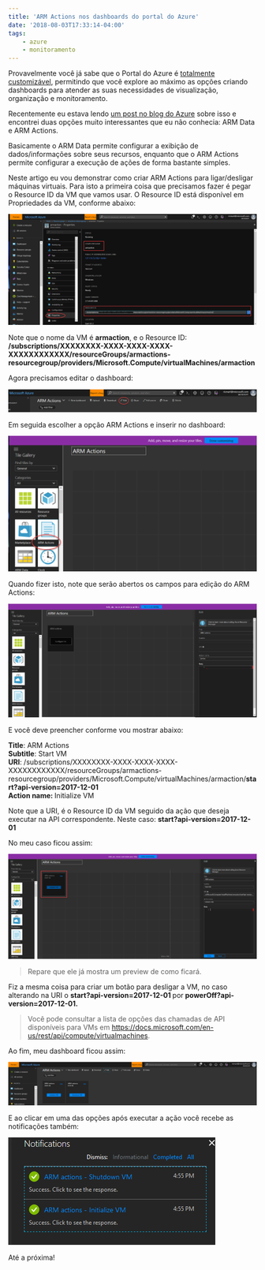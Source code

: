 ```yaml
---
title: 'ARM Actions nos dashboards do portal do Azure'
date: '2018-08-03T17:33:14-04:00'
tags:
    - azure
    - monitoramento
---
```


Provavelmente você já sabe que o Portal do Azure é [totalmente customizável](https://docs.microsoft.com/en-us/azure/azure-portal/azure-portal-dashboards.), permitindo que você explore ao máximo as opções criando dashboards para atender as suas necessidades de visualização, organização e monitoramento.

Recentemente eu estava lendo [um post no blog do Azure](https://azure.microsoft.com/pt-br/blog/azure-portal-experience/) sobre isso e encontrei duas opções muito interessantes que eu não conhecia: ARM Data e ARM Actions.

Basicamente o ARM Data permite configurar a exibição de dados/informações sobre seus recursos, enquanto que o ARM Actions permite configurar a execução de ações de forma bastante simples.

Neste artigo eu vou demonstrar como criar ARM Actions para ligar/desligar máquinas virtuais. Para isto a primeira coisa que precisamos fazer é pegar o Resource ID da VM que vamos usar. O Resource ID está disponível em Propriedades da VM, conforme abaixo:

[![](/wp-content/uploads/2018/08/1-1.png)](/wp-content/uploads/2018/08/1-1.png)

Note que o nome da VM é **armaction**, e o Resource ID: **/subscriptions/XXXXXXXX-XXXX-XXXX-XXXX-XXXXXXXXXXXX/resourceGroups/armactions-resourcegroup/providers/Microsoft.Compute/virtualMachines/armaction**

Agora precisamos editar o dashboard:

[![](/wp-content/uploads/2018/08/2.png)](/wp-content/uploads/2018/08/2.png)

Em seguida escolher a opção ARM Actions e inserir no dashboard:

[![](/wp-content/uploads/2018/08/3.png)](/wp-content/uploads/2018/08/3.png)

Quando fizer isto, note que serão abertos os campos para edição do ARM Actions:

[![](/wp-content/uploads/2018/08/4.png)](/wp-content/uploads/2018/08/4.png)

E você deve preencher conforme vou mostrar abaixo:

**Title**: ARM Actions  
**Subtitle**: Start VM  
**URI**: /subscriptions/XXXXXXXX-XXXX-XXXX-XXXX-XXXXXXXXXXXX/resourceGroups/armactions-resourcegroup/providers/Microsoft.Compute/virtualMachines/armaction/<span style="font-weight: bold;">start?api-version=2017-12-01  
Action name: </span>Initialize VM

Note que a URI, é o Resource ID da VM seguido da ação que deseja executar na API correspondente. Neste caso: **start?api-version=2017-12-01**

No meu caso ficou assim:

[![](/wp-content/uploads/2018/08/5.png)](/wp-content/uploads/2018/08/5.png)

> Repare que ele já mostra um preview de como ficará.

Fiz a mesma coisa para criar um botão para desligar a VM, no caso alterando na URI o <span style="font-weight: bold;">start?api-version=2017-12-01 </span>por<span style="font-weight: bold;"> powerOff?api-version=2017-12-01. </span>

> Você pode consultar a lista de opções das chamadas de API disponíveis para VMs em <https://docs.microsoft.com/en-us/rest/api/compute/virtualmachines>.

Ao fim, meu dashboard ficou assim:

[![](/wp-content/uploads/2018/08/6.png)](/wp-content/uploads/2018/08/6.png)

E ao clicar em uma das opções após executar a ação você recebe as notificações também:

[![](/wp-content/uploads/2018/08/7.png)](/wp-content/uploads/2018/08/7.png)

Até a próxima!
